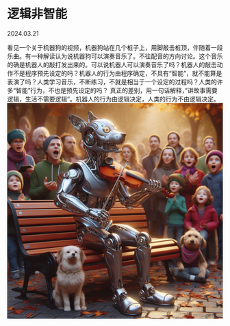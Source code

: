 # 逻辑非智能
2024.03.21

看见一个关于机器狗的视频，机器狗站在几个桩子上，用脚敲击桩顶，伴随着一段乐曲。有一种解读认为说机器狗可以演奏音乐了。不往配音的方向讨论。这个音乐的确是机器人的敲打发出来的。可以说机器人可以演奏音乐了吗？机器人的敲击动作不是程序预先设定的吗？机器人的行为由程序确定，不具有“智能”，就不能算是表演了吗？人类学习音乐，不断练习，不就是相当于一个设定的过程吗？人类的许多“智能”行为，不也是预先设定的吗？
真正的差别，用一句话解释，”讲故事需要逻辑，生活不需要逻辑“。机器人的行为由逻辑决定，人类的行为不由逻辑决定。
![](pic/机器狗.png)
